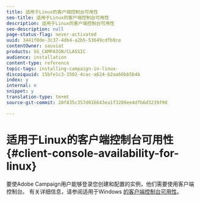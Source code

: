 ```yaml
---
title: 适用于Linux的客户端控制台可用性
seo-title: 适用于Linux的客户端控制台可用性
description: 适用于Linux的客户端控制台可用性
seo-description: null
page-status-flag: never-activated
uuid: 3441f0de-3c37-4db4-a2b5-53649cdfb8ce
contentOwner: sauviat
products: SG_CAMPAIGN/CLASSIC
audience: installation
content-type: reference
topic-tags: installing-campaign-in-linux-
discoiquuid: 15bfe1c3-3502-4cac-a624-b2aa66bb5b4b
index: y
internal: n
snippet: y
translation-type: tm+mt
source-git-commit: 20f835c357d016643ea1f3209ee4dfb6d3239f90

---
```



# 适用于Linux的客户端控制台可用性{#client-console-availability-for-linux}

要使Adobe Campaign用户能够登录您创建和配置的实例，他们需要使用客户端控制台。 有关详细信息，请参阅适用于Windows [的客户端控制台可用性](../../installation/using/client-console-availability-for-windows.md)。
